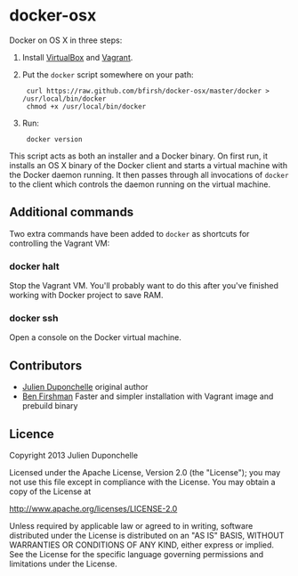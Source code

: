docker-osx
==========

Docker on OS X in three steps:

1. Install [VirtualBox](https://www.virtualbox.org/wiki/Downloads) and [Vagrant](http://www.vagrantup.com/downloads.html).

2. Put the `docker` script somewhere on your path:

        curl https://raw.github.com/bfirsh/docker-osx/master/docker > /usr/local/bin/docker
        chmod +x /usr/local/bin/docker

3. Run:

        docker version

This script acts as both an installer and a Docker binary. On first run, it installs an OS X binary of the Docker client and starts a virtual machine with the Docker daemon running. It then passes through all invocations of `docker` to the client which controls the daemon running on the virtual machine.

## Additional commands

Two extra commands have been added to `docker` as shortcuts for controlling the Vagrant VM:

### docker halt

Stop the Vagrant VM. You'll probably want to do this after you've finished working with Docker project to save RAM.

### docker ssh

Open a console on the Docker virtual machine.

## Contributors
* [Julien Duponchelle](https://github.com/noplay/) original author
* [Ben Firshman](https://github.com/bfirsh) Faster and simpler installation with Vagrant image and prebuild binary

## Licence

Copyright 2013 Julien Duponchelle

Licensed under the Apache License, Version 2.0 (the "License");
you may not use this file except in compliance with the License.
You may obtain a copy of the License at

http://www.apache.org/licenses/LICENSE-2.0

Unless required by applicable law or agreed to in writing, software
distributed under the License is distributed on an "AS IS" BASIS,
WITHOUT WARRANTIES OR CONDITIONS OF ANY KIND, either express or implied.
See the License for the specific language governing permissions and
limitations under the License.


